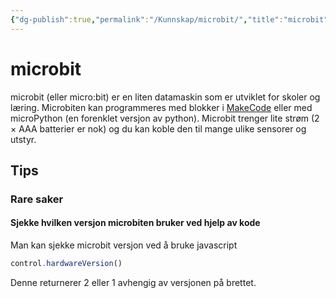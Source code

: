 ```yaml
---
{"dg-publish":true,"permalink":"/Kunnskap/microbit/","title":"microbit","tags":["naturfag","fysikk","programmering"]}
---
```



# microbit
microbit (eller micro:bit) er en liten datamaskin som er utviklet for skoler og læring. Microbiten kan programmeres med blokker i [MakeCode](microbit.makecode.org) eller med microPython (en forenklet versjon av python). Microbit trenger lite strøm (2 × AAA batterier er nok) og du kan koble den til mange ulike sensorer og utstyr. 

## Tips

### Rare saker
#### Sjekke hvilken versjon microbiten bruker ved hjelp av kode
Man kan sjekke microbit versjon ved å bruke javascript
```javascript
control.hardwareVersion()
```
Denne returnerer 2 eller 1 avhengig av versjonen på brettet.

